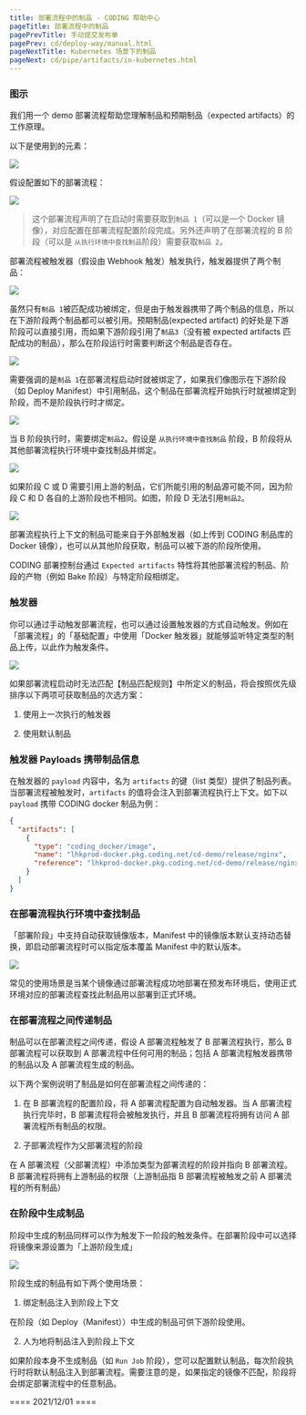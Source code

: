 ```yaml
---
title: 部署流程中的制品 - CODING 帮助中心
pageTitle: 部署流程中的制品
pagePrevTitle: 手动提交发布单
pagePrev: cd/deploy-way/manual.html
pageNextTitle: Kubernetes 场景下的制品
pageNext: cd/pipe/artifacts/in-kubernetes.html
---
```


### 图示

我们用一个 demo 部署流程帮助您理解制品和预期制品（expected artifacts）的工作原理。

以下是使用到的元素：

![](https://help-assets.codehub.cn/enterprise/20200602150519.png)

假设配置如下的部署流程：

![](https://help-assets.codehub.cn/enterprise/20200602150606.png)

> 这个部署流程声明了在启动时需要获取到`制品 1`（可以是一个 Docker 镜像），对应配置在部署流程配置阶段完成。另外还声明了在部署流程的 B 阶段（可以是 `从执行环境中查找制品`阶段）需要获取`制品 2`。

部署流程被触发器（假设由 Webhook 触发）触发执行，触发器提供了两个制品：

![](https://help-assets.codehub.cn/enterprise/20200602150717.png)

虽然只有`制品 1`被匹配成功被绑定，但是由于触发器携带了两个制品的信息，所以在下游阶段两个制品都可以被引用。预期制品(expected artifact) 的好处是下游阶段可以直接引用，而如果下游阶段引用了`制品3`（没有被 expected artifacts 匹配成功的制品），那么在阶段运行时需要判断这个制品是否存在。

![](https://help-assets.codehub.cn/enterprise/20200602151700.png)

需要强调的是`制品 1`在部署流程启动时就被绑定了，如果我们像图示在下游阶段（如 Deploy Manifest）中引用制品，这个制品在部署流程开始执行时就被绑定到阶段，而不是阶段执行时才绑定。

![](https://help-assets.codehub.cn/enterprise/20200602151753.png)

当 B 阶段执行时，需要绑定`制品2`。假设是 `从执行环境中查找制品` 阶段，B 阶段将从其他部署流程执行环境中查找制品并绑定。

![](https://help-assets.codehub.cn/enterprise/20200602151808.png)

如果阶段 C 或 D 需要引用上游的制品，它们所能引用的制品源可能不同，因为阶段 C 和 D 各自的上游阶段也不相同。如图，阶段 D 无法引用`制品2`。

![](https://help-assets.codehub.cn/enterprise/20200602151830.png)

部署流程执行上下文的制品可能来自于外部触发器（如上传到 CODING 制品库的 Docker 镜像），也可以从其他阶段获取，制品可以被下游的阶段所使用。

CODING 部署控制台通过 `Expected artifacts` 特性将其他部署流程的制品、阶段的产物（例如 Bake 阶段）与特定阶段相绑定。

### 触发器

你可以通过手动触发部署流程，也可以通过设置触发器的方式自动触发。例如在「部署流程」的「基础配置」中使用「Docker 触发器」就能够监听特定类型的制品上传，以此作为触发条件。

![](https://help-assets.codehub.cn/enterprise/20211201115116.png)

如果部署流程启动时无法匹配【制品匹配规则】中所定义的制品，将会按照优先级排序以下两项可获取制品的次选方案：

1.  使用上一次执行的触发器

2.  使用默认制品

### 触发器 Payloads 携带制品信息

在触发器的 `payload` 内容中，名为 `artifacts` 的键（list 类型）提供了制品列表。当部署流程被触发时，`artifacts` 的值将会注入到部署流程执行上下文。如下以 `payload` 携带 CODING docker 制品为例：

```json
{
  "artifacts": [
    {
      "type": "coding_docker/image",
      "name": "lhkprod-docker.pkg.coding.net/cd-demo/release/nginx",
      "reference": "lhkprod-docker.pkg.coding.net/cd-demo/release/nginx:latest"
    }
  ]
}
```

### 在部署流程执行环境中查找制品

「部署阶段」中支持自动获取镜像版本，Manifest 中的镜像版本默认支持动态替换，即启动部署流程时可以指定版本覆盖 Manifest 中的默认版本。

![](https://help-assets.codehub.cn/enterprise/20211201122320.png)

常见的使用场景是当某个镜像通过部署流程成功地部署在预发布环境后，使用正式环境对应的部署流程查找此制品用以部署到正式环境。

### 在部署流程之间传递制品 

制品可以在部署流程之间传递，假设 A 部署流程触发了 B 部署流程执行，那么 B 部署流程可以获取到 A 部署流程中任何可用的制品；包括 A 部署流程触发器携带的制品以及 A 部署流程生成的制品。

以下两个案例说明了制品是如何在部署流程之间传递的：

1.  在 B 部署流程的配置阶段，将 A 部署流程配置为自动触发器。当 A 部署流程执行完毕时，B 部署流程将会被触发执行，并且 B 部署流程将拥有访问 A 部署流程所有制品的权限。

2.  子部署流程作为父部署流程的阶段

   在 A 部署流程（父部署流程）中添加类型为部署流程的阶段并指向 B 部署流程。B 部署流程将拥有上游制品的权限（上游制品指 B 部署流程被触发之前 A 部署流程的所有制品）

### 在阶段中生成制品

阶段中生成的制品同样可以作为触发下一阶段的触发条件。在部署阶段中可以选择将镜像来源设置为「上游阶段生成」

![](https://help-assets.codehub.cn/enterprise/20211201123059.png)

阶段生成的制品有如下两个使用场景：

1.  绑定制品注入到阶段上下文

   在阶段（如 Deploy（Manifest））中生成的制品可供下游阶段使用。

2.  人为地将制品注入到阶段上下文

   如果阶段本身不生成制品（如 `Run Job` 阶段），您可以配置默认制品，每次阶段执行时将默认制品注入到部署流程。需要注意的是，如果指定的镜像不匹配，阶段将会绑定部署流程中的任意制品。

==== 2021/12/01 ====
